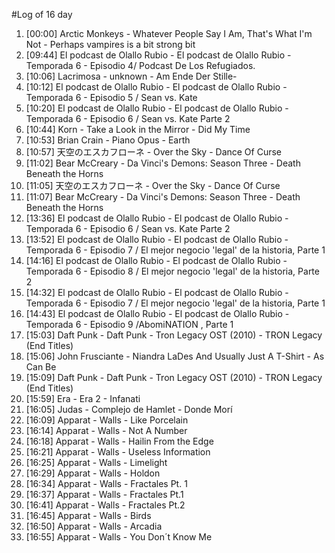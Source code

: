 #Log of 16 day

1. [00:00] Arctic Monkeys - Whatever People Say I Am, That's What I'm Not - Perhaps vampires is a bit strong bit
1. [09:44] El podcast de Olallo Rubio - El podcast de Olallo Rubio - Temporada 6 - Episodio 4/ Podcast De Los Refugiados.
1. [10:06] Lacrimosa - unknown - Am Ende Der Stille-
1. [10:12] El podcast de Olallo Rubio - El podcast de Olallo Rubio - Temporada 6 - Episodio 5 / Sean vs. Kate
1. [10:20] El podcast de Olallo Rubio - El podcast de Olallo Rubio - Temporada 6 - Episodio 6 / Sean vs. Kate Parte 2
1. [10:44] Korn - Take a Look in the Mirror - Did My Time
1. [10:53] Brian Crain - Piano Opus - Earth
1. [10:57] 天空のエスカフローネ - Over the Sky - Dance Of Curse
1. [11:02] Bear McCreary - Da Vinci's Demons: Season Three - Death Beneath the Horns
1. [11:05] 天空のエスカフローネ - Over the Sky - Dance Of Curse
1. [11:07] Bear McCreary - Da Vinci's Demons: Season Three - Death Beneath the Horns
1. [13:36] El podcast de Olallo Rubio - El podcast de Olallo Rubio - Temporada 6 - Episodio 6 / Sean vs. Kate Parte 2
1. [13:52] El podcast de Olallo Rubio - El podcast de Olallo Rubio - Temporada 6 - Episodio 7 / El mejor negocio 'legal' de la historia, Parte 1
1. [14:16] El podcast de Olallo Rubio - El podcast de Olallo Rubio - Temporada 6 - Episodio 8 / El mejor negocio 'legal' de la historia, Parte 2
1. [14:32] El podcast de Olallo Rubio - El podcast de Olallo Rubio - Temporada 6 - Episodio 7 / El mejor negocio 'legal' de la historia, Parte 1
1. [14:43] El podcast de Olallo Rubio - El podcast de Olallo Rubio - Temporada 6 - Episodio 9 /AbomiNATION , Parte 1
1. [15:03] Daft Punk - Daft Punk - Tron Legacy OST (2010) - TRON Legacy (End Titles)
1. [15:06] John Frusciante - Niandra LaDes And Usually Just A T-Shirt - As Can Be
1. [15:09] Daft Punk - Daft Punk - Tron Legacy OST (2010) - TRON Legacy (End Titles)
1. [15:59] Era - Era 2 - Infanati
1. [16:05] Judas - Complejo de Hamlet - Donde Morí
1. [16:09] Apparat - Walls - Like Porcelain
1. [16:14] Apparat - Walls - Not A Number
1. [16:18] Apparat - Walls - Hailin From the Edge
1. [16:21] Apparat - Walls - Useless Information
1. [16:25] Apparat - Walls - Limelight
1. [16:29] Apparat - Walls - Holdon
1. [16:34] Apparat - Walls - Fractales Pt. 1
1. [16:37] Apparat - Walls - Fractales Pt.1
1. [16:41] Apparat - Walls - Fractales Pt.2
1. [16:45] Apparat - Walls - Birds
1. [16:50] Apparat - Walls - Arcadia
1. [16:55] Apparat - Walls - You Don´t Know Me
